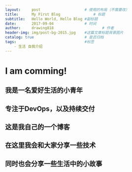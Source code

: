 ```yaml
---
layout:     post                    # 使用的布局（不需要改）
title:      My First Blog               # 标题 
subtitle:   Hello World, Hello Blog #副标题
date:       2017-09-04              # 时间
author:     drawing818                      # 作者
header-img: img/post-bg-2015.jpg    #这篇文章标题背景图片
catalog: true                       # 是否归档
tags:                               #标签
    - 生活 自我介绍
---
```



# I am comming!
## 我是一名爱好生活的小青年
## 专注于DevOps，以及持续交付
## 这是我自己的一个博客
## 在这里我会和大家分享一些技术
## 同时也会分享一些生活中的小故事

